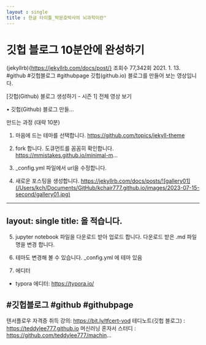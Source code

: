 ```yaml
---
layout : single 
title : 한글 타이틀_박문호박사의 뇌과학이란"
---
```

# 깃헙 블로그 10분안에 완성하기
  (jekyllrb){https://jekyllrb.com/docs/post/}
  조회수 77,342회  2021. 1. 13.  #github #깃헙블로그 #githubpage
  깃헙(github.io) 블로그를 만들어 보는 영상입니다.

  [깃헙(Github) 블로그 생성하기 - 시즌 1] 
  전체 영상 보기


   • 깃헙(Github) 블로그 만들...  

  만드는 과정 (대략 10분)
  1. 마음에 드는 테마를 선택합니다.
  https://github.com/topics/jekyll-theme

  2. fork 합니다.
  도큐먼트를 꼼꼼히 확인합니다.
  https://mmistakes.github.io/minimal-m...

  3. _config.yml 파일에서 url을 수정합니다.

  4. 새로운 포스팅을 생성합니다.
  https://jekyllrb.com/docs/posts/![gallery01](/Users/kch/Documents/GitHub/kchair777.github.io/images/2023-07-15-second/gallery01.jpg)
  ----
  layout: single
  title: 을 적습니다.
  ----

  5. jupyter notebook 파일을 다운로드 받아 업로드 합니다.
  다운로드 받은 .md 파일 명을 변경 합니다.

  6. 테마도 변경해 볼 수 있습니다.
  _config.yml 에 테마 있음

  7. 에디터
  - typora 에디터: https://typora.io/

  #깃헙블로그 #github #githubpage
  ---
  텐서플로우 자격증 취득 강의: https://bit.ly/tfcert-vod
  테디노트(깃헙 블로그) : https://teddylee777.github.io
  머신러닝 혼자서 스터디 : https://github.com/teddylee777/machin...

